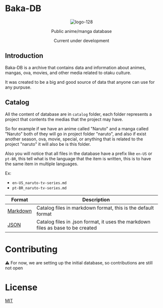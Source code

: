 # Baka-DB

<div align='center'>

![logo-128](https://user-images.githubusercontent.com/43827016/128577846-fb2d59a9-4aae-4591-8b67-83c9bb95b53b.png)

Public anime/manga database

Current under development

</div>

## Introduction
Baka-DB is a archive that contains data and information about animes, mangas, ova, movies, and other media related to otaku culture.

It was created to be a big and good source of data that anyone can use for any purpuse.

## Catalog
All the content of database are in `catalog` folder, each folder represents a project that contents the medias that the project may have.

So for example if we have an anime called "Naruto" and a manga called "Naruto" both of they will go in project folder "naruto", and also if exist another season, ova, movie, special, or anything that is related to the project "naruto" it will also be is this folder.

Also you will notice that all files in the database have a prefix like `en-US` or `pt-BR`, this tell what is the language that the item is written, this is to have the same item in multiple languages.

Ex:

-   `en-US_naruto-tv-series.md`
-   `pt-BR_naruto-tv-series.md`


| Format | Description |
| ---- | ----------- |
| [Markdown](https://github.com/htron-dev/baka-db/tree/main/catalog) | Catalog files in markdown format, this is the default format |
| [JSON](https://github.com/htron-dev/baka-db/tree/json/catalog) | Catalog files in .json format, it uses the markdown files as base to be created |

# Contributing

:warning: For now, we are setting up the initial database, so contributions are still not open

# License

[MIT](LICENSE.md)
